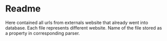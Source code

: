 # Readme

Here contained all urls from externals website that already went into database. 
Each file represents different website. Name of the file stored as a property in corresponding parser.
